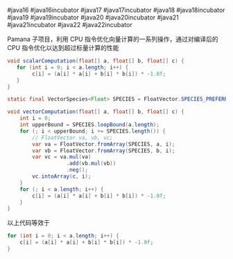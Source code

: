 #java16 #java16incubator #java17 #java17incubator #java18 #java18incubator #java19 #java19incubator #java20 #java20incubator #java21 #java21incubator #java22 #java22incubator 

Pamana 子项目，利用 CPU 指令优化向量计算的一系列操作，通过对编译后的 CPU 指令优化以达到超过标量计算的性能

```java
void scalarComputation(float[] a, float[] b, float[] c) {
   for (int i = 0; i < a.length; i++) {
        c[i] = (a[i] * a[i] + b[i] * b[i]) * -1.0f;
   }
}

static final VectorSpecies<Float> SPECIES = FloatVector.SPECIES_PREFERRED;

void vectorComputation(float[] a, float[] b, float[] c) {
    int i = 0;
    int upperBound = SPECIES.loopBound(a.length);
    for (; i < upperBound; i += SPECIES.length()) {
        // FloatVector va, vb, vc;
        var va = FloatVector.fromArray(SPECIES, a, i);
        var vb = FloatVector.fromArray(SPECIES, b, i);
        var vc = va.mul(va)
                   .add(vb.mul(vb))
                   .neg();
        vc.intoArray(c, i);
    }
    for (; i < a.length; i++) {
        c[i] = (a[i] * a[i] + b[i] * b[i]) * -1.0f;
    }
}
```

以上代码等效于

```java
for (int i = 0; i < a.length; i++) {  
    c[i] = (a[i] * a[i] + b[i] * b[i]) * -1.0f;  
}
```
